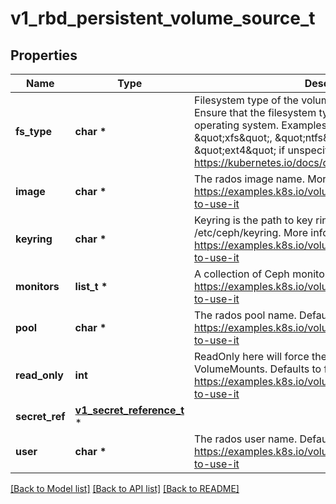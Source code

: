 # v1_rbd_persistent_volume_source_t

## Properties
Name | Type | Description | Notes
------------ | ------------- | ------------- | -------------
**fs_type** | **char \*** | Filesystem type of the volume that you want to mount. Tip: Ensure that the filesystem type is supported by the host operating system. Examples: \&quot;ext4\&quot;, \&quot;xfs\&quot;, \&quot;ntfs\&quot;. Implicitly inferred to be \&quot;ext4\&quot; if unspecified. More info: https://kubernetes.io/docs/concepts/storage/volumes#rbd | [optional] 
**image** | **char \*** | The rados image name. More info: https://examples.k8s.io/volumes/rbd/README.md#how-to-use-it | 
**keyring** | **char \*** | Keyring is the path to key ring for RBDUser. Default is /etc/ceph/keyring. More info: https://examples.k8s.io/volumes/rbd/README.md#how-to-use-it | [optional] 
**monitors** | **list_t \*** | A collection of Ceph monitors. More info: https://examples.k8s.io/volumes/rbd/README.md#how-to-use-it | 
**pool** | **char \*** | The rados pool name. Default is rbd. More info: https://examples.k8s.io/volumes/rbd/README.md#how-to-use-it | [optional] 
**read_only** | **int** | ReadOnly here will force the ReadOnly setting in VolumeMounts. Defaults to false. More info: https://examples.k8s.io/volumes/rbd/README.md#how-to-use-it | [optional] 
**secret_ref** | [**v1_secret_reference_t**](v1_secret_reference.md) \* |  | [optional] 
**user** | **char \*** | The rados user name. Default is admin. More info: https://examples.k8s.io/volumes/rbd/README.md#how-to-use-it | [optional] 

[[Back to Model list]](../README.md#documentation-for-models) [[Back to API list]](../README.md#documentation-for-api-endpoints) [[Back to README]](../README.md)


